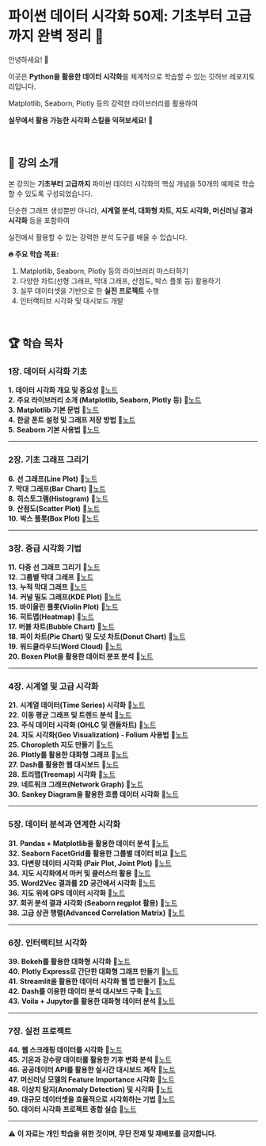 # 파이썬 데이터 시각화 50제: 기초부터 고급까지 완벽 정리 🎨

안녕하세요! 🎉    

이곳은 **Python을 활용한 데이터 시각화**를 체계적으로 학습할 수 있는 깃허브 레포지토리입니다.    

Matplotlib, Seaborn, Plotly 등의 강력한 라이브러리를 활용하여   

**실무에서 활용 가능한 시각화 스킬을 익혀보세요!** 🚀    

&nbsp;  

## 📌 강의 소개

본 강의는 **기초부터 고급까지** 파이썬 데이터 시각화의 핵심 개념을 50개의 예제로 학습할 수 있도록 구성되었습니다.    

단순한 그래프 생성뿐만 아니라, **시계열 분석, 대화형 차트, 지도 시각화, 머신러닝 결과 시각화** 등을 포함하여    

실전에서 활용할 수 있는 강력한 분석 도구를 배울 수 있습니다.    


**🔥 주요 학습 목표:**  
1. Matplotlib, Seaborn, Plotly 등의 라이브러리 마스터하기  
2. 다양한 차트(선형 그래프, 막대 그래프, 산점도, 박스 플롯 등) 활용하기  
3. 실무 데이터셋을 기반으로 한 **실전 프로젝트** 수행  
4. 인터랙티브 시각화 및 대시보드 개발  

&nbsp;  

## 🏆 학습 목차

### **1장. 데이터 시각화 기초**
**1.** **데이터 시각화 개요 및 중요성** 📄[노트](#)  
**2.** **주요 라이브러리 소개 (Matplotlib, Seaborn, Plotly 등)** 📄[노트](#)  
**3.** **Matplotlib 기본 문법** 📄[노트](#)  
**4.** **한글 폰트 설정 및 그래프 저장 방법** 📄[노트](#)  
**5.** **Seaborn 기본 사용법** 📄[노트](#)  

---

### **2장. 기초 그래프 그리기**
**6.** **선 그래프(Line Plot)** 📄[노트](#)  
**7.** **막대 그래프(Bar Chart)** 📄[노트](#)  
**8.** **히스토그램(Histogram)** 📄[노트](#)  
**9.** **산점도(Scatter Plot)** 📄[노트](#)  
**10.** **박스 플롯(Box Plot)** 📄[노트](#)  

---

### **3장. 중급 시각화 기법**
**11.** **다중 선 그래프 그리기** 📄[노트](#)  
**12.** **그룹별 막대 그래프** 📄[노트](#)  
**13.** **누적 막대 그래프** 📄[노트](#)  
**14.** **커널 밀도 그래프(KDE Plot)** 📄[노트](#)  
**15.** **바이올린 플롯(Violin Plot)** 📄[노트](#)  
**16.** **히트맵(Heatmap)** 📄[노트](#)  
**17.** **버블 차트(Bubble Chart)** 📄[노트](#)  
**18.** **파이 차트(Pie Chart) 및 도넛 차트(Donut Chart)** 📄[노트](#)  
**19.** **워드클라우드(Word Cloud)** 📄[노트](#)  
**20.** **Boxen Plot을 활용한 데이터 분포 분석** 📄[노트](#)  

---

### **4장. 시계열 및 고급 시각화**
**21.** **시계열 데이터(Time Series) 시각화** 📄[노트](#)  
**22.** **이동 평균 그래프 및 트렌드 분석** 📄[노트](#)  
**23.** **주식 데이터 시각화 (OHLC 및 캔들차트)** 📄[노트](#)  
**24.** **지도 시각화(Geo Visualization) - Folium 사용법** 📄[노트](#)  
**25.** **Choropleth 지도 만들기** 📄[노트](#)  
**26.** **Plotly를 활용한 대화형 그래프** 📄[노트](#)  
**27.** **Dash를 활용한 웹 대시보드** 📄[노트](#)  
**28.** **트리맵(Treemap) 시각화** 📄[노트](#)  
**29.** **네트워크 그래프(Network Graph)** 📄[노트](#)  
**30.** **Sankey Diagram을 활용한 흐름 데이터 시각화** 📄[노트](#)  

---

### **5장. 데이터 분석과 연계한 시각화**
**31.** **Pandas + Matplotlib을 활용한 데이터 분석** 📄[노트](#)  
**32.** **Seaborn FacetGrid를 활용한 그룹별 데이터 비교** 📄[노트](#)  
**33.** **다변량 데이터 시각화 (Pair Plot, Joint Plot)** 📄[노트](#)  
**34.** **지도 시각화에서 마커 및 클러스터 활용** 📄[노트](#)  
**35.** **Word2Vec 결과를 2D 공간에서 시각화** 📄[노트](#)  
**36.** **지도 위에 GPS 데이터 시각화** 📄[노트](#)  
**37.** **회귀 분석 결과 시각화 (Seaborn regplot 활용)** 📄[노트](#)  
**38.** **고급 상관 행렬(Advanced Correlation Matrix)** 📄[노트](#)  

---

### **6장. 인터랙티브 시각화**
**39.** **Bokeh를 활용한 대화형 시각화** 📄[노트](#)  
**40.** **Plotly Express로 간단한 대화형 그래프 만들기** 📄[노트](#)  
**41.** **Streamlit을 활용한 데이터 시각화 웹 앱 만들기** 📄[노트](#)  
**42.** **Dash를 이용한 데이터 분석 대시보드 구축** 📄[노트](#)  
**43.** **Voila + Jupyter를 활용한 대화형 데이터 분석** 📄[노트](#)  

---

### **7장. 실전 프로젝트**
**44.** **웹 스크래핑 데이터를 시각화** 📄[노트](#)  
**45.** **기온과 강수량 데이터를 활용한 기후 변화 분석** 📄[노트](#)  
**46.** **공공데이터 API를 활용한 실시간 대시보드 제작** 📄[노트](#)  
**47.** **머신러닝 모델의 Feature Importance 시각화** 📄[노트](#)  
**48.** **이상치 탐지(Anomaly Detection) 및 시각화** 📄[노트](#)  
**49.** **대규모 데이터셋을 효율적으로 시각화하는 기법** 📄[노트](#)  
**50.** **데이터 시각화 프로젝트 종합 실습** 📄[노트](#)  

---

⚠️ **이 자료는 개인 학습을 위한 것이며, 무단 전재 및 재배포를 금지합니다.**  
